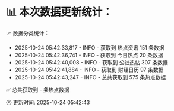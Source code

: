📊 本次数据更新统计：
==========================

📈 数据分类统计：
- 2025-10-24 05:42:33,817 - INFO - 获取到 热点资讯 151 条数据
- 2025-10-24 05:42:36,741 - INFO - 获取到 今日热点 20 条数据
- 2025-10-24 05:42:40,008 - INFO - 获取到 公社热帖 307 条数据
- 2025-10-24 05:42:41,884 - INFO - 获取到 财经日历 97 条数据
- 2025-10-24 05:42:43,247 - INFO - 总共获取到 575 条热点数据

✅ 总共获取到 - 条热点数据

🕐 更新时间: 2025-10-24 05:42:43
